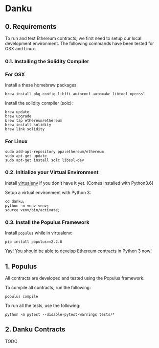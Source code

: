 # Danku

## 0. Requirements

To run and test Ethereum contracts, we first need to setup our local development environment. The following commands have been tested for OSX and Linux.

### 0.1. Installing the Solidity Compiler

### For OSX

Install a these homebrew packages:

```
brew install pkg-config libffi autoconf automake libtool openssl
```

Install the solidity compiler (solc):

```
brew update
brew upgrade
brew tap ethereum/ethereum
brew install solidity
brew link solidity
```

### For Linux

```
sudo add-apt-repository ppa:ethereum/ethereum
sudo apt-get update
sudo apt-get install solc libssl-dev
```

### 0.2. Initialize your Virtual Environment

Install [virtualenv](https://virtualenv.pypa.io/en/stable/) if you don't have it yet. (Comes installed with Python3.6)

Setup a virtual environment with Python 3:

```
cd danku;
python -m venv venv;
source venv/bin/activate;

```

### 0.3. Install the Populus Framework

Install `populus` while in virtualenv:

```
pip install populus==2.2.0
```

Yay! You should be able to develop Ethereum contracts in Python 3 now!

## 1. Populus

All contracts are developed and tested using the Populus framework.

To compile all contracts, run the following:

```
populus compile
```

To run all the tests, use the following:

```
python -m pytest --disable-pytest-warnings tests/*
```

## 2. Danku Contracts

TODO
